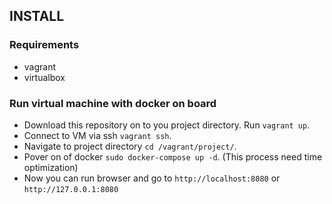 ## INSTALL ##

### Requirements ###
- vagrant
- virtualbox

### Run virtual machine with docker on board ###
- Download this repository on to you project directory. Run `vagrant up`.
- Connect to VM via ssh `vagrant ssh`.
- Navigate to project directory `cd /vagrant/project/`.
- Pover on of docker `sudo docker-compose up -d`. (This process need time optimization)
- Now you can run browser and go to `http://localhost:8080` or `http://127.0.0.1:8080`
